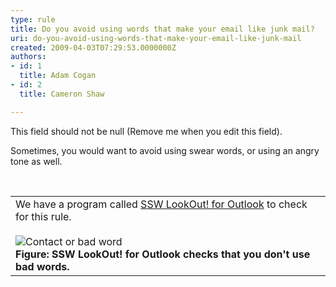 ```yaml
---
type: rule
title: Do you avoid using words that make your email like junk mail?
uri: do-you-avoid-using-words-that-make-your-email-like-junk-mail
created: 2009-04-03T07:29:53.0000000Z
authors:
- id: 1
  title: Adam Cogan
- id: 2
  title: Cameron Shaw

---
```




<span class='intro'> This field should not be null (Remove me when you edit this field). </span>

<p>Sometimes, you would want to avoid using swear words, or using an angry tone as well.</p>
<p>&#160;</p>
<table class="clsSSWProductTable" summary="LookOut">
<tbody>
<tr>
<td>We have a program called <a href="http&#58;//www.ssw.com.au/ssw/LookOut/">SSW LookOut! for Outlook</a> to check for this rule. <br><br><img style="border-right&#58;0px solid;border-top&#58;0px solid;border-left&#58;0px solid;border-bottom&#58;0px solid;" alt="Contact or bad word" src="/Standards/Communication/RulesToBetterEmail/PublishingImages/ContactorBadWord.GIF" border="0" /> <br><b>Figure&#58; SSW LookOut! for Outlook checks that you don't use bad words.</b> </td></tr></tbody></table>


